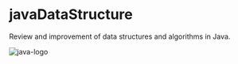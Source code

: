 # javaDataStructure
Review and improvement of data structures and algorithms in Java.


![java-logo](https://user-images.githubusercontent.com/16055876/219830554-40ca60f6-8fde-4b05-93bf-47fb38d77346.png)
